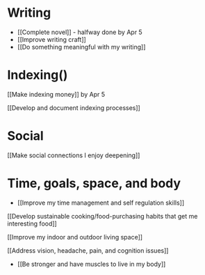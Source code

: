 # Writing

* [[Complete novel]] - halfway done by Apr 5
* [[Improve writing craft]]
* [[Do something meaningful with my writing]]

# Indexing()

[[Make indexing money]] by Apr 5

[[Develop and document indexing processes]]

# Social

[[Make social connections I enjoy deepening]]


# Time, goals, space, and body

- [[Improve my time management and self regulation skills]] 

[[Develop sustainable cooking/food-purchasing habits that get me interesting food]]

[[Improve my indoor and outdoor living space]]

[[Address vision, headache, pain, and cognition issues]]
- [[Be stronger and have muscles to live in my body]]




